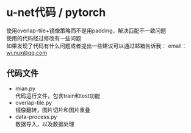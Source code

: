 # u-net代码 / pytorch	<br>
使用overlap-tile+镜像策略而不是用padding，解决匹配不一致问题 <br>
使用的代码经过修改有一些问题 <br>
如果发现了代码有什么问题或者提出一些建议可以通过邮箱告诉我：
email：wi.nux@qq.com
## 代码文件
* mian.py <br>
代码运行文件，包含train和test功能
* overlap-tile.py <br>
镜像翻转，图片切片和图片重叠
* data-process.py <br>
数据导入，以及数据处理
